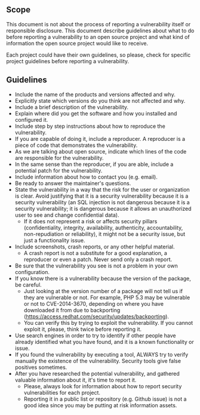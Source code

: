 ## Scope

This document is not about the process of reporting a vulnerability itself or responsible disclosure. This document describe guidelines about what to do before reporting a vulnerability to an open source project and what kind of information the open source project would like to receive.

Each project could have their own guidelines, so please, check for specific project guidelines before reporting a vulnerability.

## Guidelines

* Include the name of the products and versions affected and why.
* Explicitly state which versions do you think are not affected and why.
* Include a brief description of the vulnerability.
* Explain where did you get the software and how you installed and configured it.
* Include step by step instructions about how to reproduce the vulnerability.
* If you are capable of doing it, include a reproducer. A reproducer is a piece of code that demonstrates the vulnerability.
* As we are talking about open source, indicate which lines of the code are responsible for the vulnerability.
* In the same sense than the reproducer, if you are able, include a potential patch for the vulnerability.
* Include information about how to contact you (e.g. email).
* Be ready to answer the maintainer's questions.
* State the vulnerability in a way that the risk for the user or organization is clear. Avoid justifying that it is a security vulnerability because it is a security vulnerability (an SQL injection is not dangerous because it is a security vulnerability; it is dangerous because it allows an unauthorized user to see and change confidential data).
    * If it does not represent a risk or affects security pillars (confidentiality, integrity, availability, authenticity, accountability, non-repudiation or reliability), it might not be a security issue, but just a functionality issue.
* Include screenshots, crash reports, or any other helpful material.
    * A crash report is not a substitute for a good explanation, a reproducer or even a patch. Never send only a crash report.
* Be sure that the vulnerability you see is not a problem in your own configuration.
* If you know there is a vulnerability because the version of the package, be careful.
    * Just looking at the version number of a package will not tell us if they are vulnerable or not. For example, PHP 5.3 may be vulnerable or not to CVE-2014-3670, depending on where you have downloaded it from due to backporting (https://access.redhat.com/security/updates/backporting).
    * You can verify this by trying to exploit the vulnerability. If you cannot exploit it, please, think twice before reporting it.
* Use search engines in order to try to identify if other people have already identified what you have found, and it is a known functionality or issue.
* If you found the vulnerability by executing a tool, ALWAYS try to verify manually the existence of the vulnerability. Security tools give false positives sometimes.
* After you have researched the potential vulnerability, and gathered valuable information about it, it's time to report it.
    * Please, always look for information about how to report security vulnerabilities for each project.
    * Reporting it in a public list or repository (e.g. Github issue) is not a good idea since you may be putting at risk information assets.
